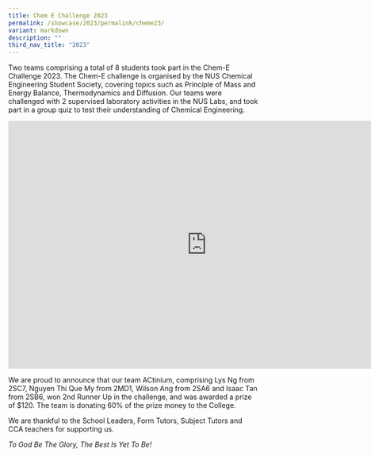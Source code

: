```yaml
---
title: Chem E Challenge 2023
permalink: /showcase/2023/permalink/cheme23/
variant: markdown
description: ""
third_nav_title: "2023"
---
```

Two teams comprising a total of 8 students took part in the Chem-E Challenge 2023. The Chem-E challenge is organised by the NUS Chemical Engineering Student Society, covering topics such as Principle of Mass and Energy Balance, Thermodynamics and Diffusion. Our teams were challenged with 2 supervised laboratory activities in the NUS Labs, and took part in a group quiz to test their understanding of Chemical Engineering.

<iframe allowfullscreen="true" height="500" width="800" frameborder="0" src="https://docs.google.com/presentation/d/e/2PACX-1vQ6drmBA8uyaOzsR-grYxUsXfA1ctWDbiU9qR-IYqxgOTPJjbVsuPpzZgHq9z_KWLrZW7AMPcujRIyM/embed?start=false&amp;loop=false&amp;delayms=3000"></iframe>

We are proud to announce that our team ACtinium, comprising Lys Ng from 2SC7, Nguyen Thi Que My from 2MD1, Wilson Ang from 2SA6 and Isaac Tan from 2SB6, won 2nd Runner Up in the challenge, and was awarded a prize of $120. The team is donating 60% of the prize money to the College.

We are thankful to the School Leaders, Form Tutors, Subject Tutors and CCA teachers for supporting us.

_To God Be The Glory, The Best Is Yet To Be!_